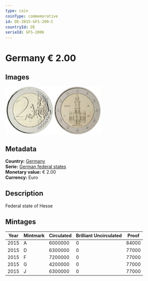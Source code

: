 ```yaml
---
type: coin
coinType: commemorative
id: DE-2015-GFS-200-C
countryId: DE
serieId: GFS-2006
---
```


# Germany € 2.00

## Images

<img src="../../Images/common-2007-200.webp" height="150" alt="Front image"><img src="Images/DE-2015-200.webp" height="150" alt="Back image">

## Metadata

**Country:** [Germany](../../Countries/Germany/index.md)\
**Serie:** [German federal states](index.md)\
**Monetary value:** € 2.00\
**Currency:** Euro

## Description

Federal state of Hesse

## Mintages

| Year | Mintmark | Circulated | Brilliant Uncirculated | Proof |
| ---- | -------- | ---------- | ---------------------- | ----- |
| 2015 | A        | 6000000    | 0                      | 84000 |
| 2015 | D        | 6300000    | 0                      | 77000 |
| 2015 | F        | 7200000    | 0                      | 77000 |
| 2015 | G        | 4200000    | 0                      | 77000 |
| 2015 | J        | 6300000    | 0                      | 77000 |
